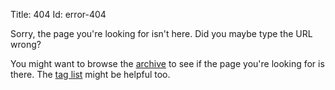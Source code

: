 Title: 404
Id: error-404

Sorry, the page you're looking for isn't here. Did you maybe type the URL wrong?

You might want to browse the [archive](/archive.html) to see if the page you're looking for is there. The [tag list](/tags.html) might be helpful too.
